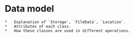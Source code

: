 # Data model


    *   Explanation of `Storage`, `FileData`, `Location`.
    *   Attributes of each class.
    *   How these classes are used in different operations.

